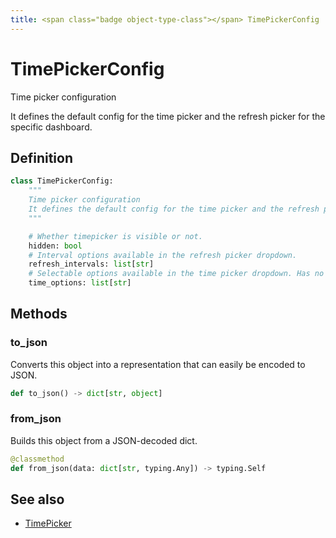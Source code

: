 ```yaml
---
title: <span class="badge object-type-class"></span> TimePickerConfig
---
```

# <span class="badge object-type-class"></span> TimePickerConfig

Time picker configuration

It defines the default config for the time picker and the refresh picker for the specific dashboard.

## Definition

```python
class TimePickerConfig:
    """
    Time picker configuration
    It defines the default config for the time picker and the refresh picker for the specific dashboard.
    """

    # Whether timepicker is visible or not.
    hidden: bool
    # Interval options available in the refresh picker dropdown.
    refresh_intervals: list[str]
    # Selectable options available in the time picker dropdown. Has no effect on provisioned dashboard.
    time_options: list[str]
```
## Methods

### <span class="badge object-method"></span> to_json

Converts this object into a representation that can easily be encoded to JSON.

```python
def to_json() -> dict[str, object]
```

### <span class="badge object-method"></span> from_json

Builds this object from a JSON-decoded dict.

```python
@classmethod
def from_json(data: dict[str, typing.Any]) -> typing.Self
```

## See also

 * <span class="badge builder"></span> [TimePicker](./builder-TimePicker.md)
